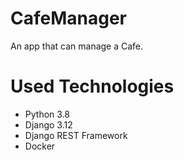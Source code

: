 # CafeManager
An app that can manage a Cafe.  

# Used Technologies
- Python 3.8
- Django 3.12
- Django REST Framework
- Docker